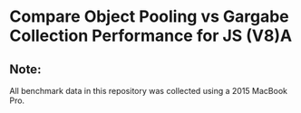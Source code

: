 # Compare Object Pooling vs Gargabe Collection Performance for JS (V8)A

## Note:
All benchmark data in this repository was collected using a 2015 MacBook Pro. 
